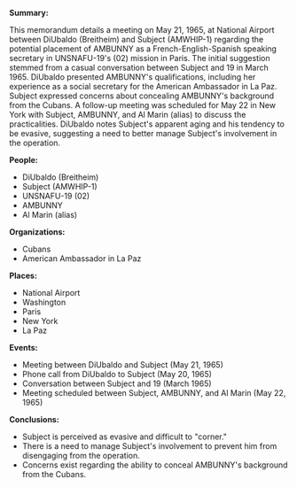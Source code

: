 **Summary:**

This memorandum details a meeting on May 21, 1965, at National Airport between DiUbaldo (Breitheim) and Subject (AMWHIP-1) regarding the potential placement of AMBUNNY as a French-English-Spanish speaking secretary in UNSNAFU-19's (02) mission in Paris. The initial suggestion stemmed from a casual conversation between Subject and 19 in March 1965. DiUbaldo presented AMBUNNY's qualifications, including her experience as a social secretary for the American Ambassador in La Paz. Subject expressed concerns about concealing AMBUNNY's background from the Cubans. A follow-up meeting was scheduled for May 22 in New York with Subject, AMBUNNY, and Al Marin (alias) to discuss the practicalities. DiUbaldo notes Subject's apparent aging and his tendency to be evasive, suggesting a need to better manage Subject's involvement in the operation.

**People:**

*   DiUbaldo (Breitheim)
*   Subject (AMWHIP-1)
*   UNSNAFU-19 (02)
*   AMBUNNY
*   Al Marin (alias)

**Organizations:**

*   Cubans
*   American Ambassador in La Paz

**Places:**

*   National Airport
*   Washington
*   Paris
*   New York
*   La Paz

**Events:**

*   Meeting between DiUbaldo and Subject (May 21, 1965)
*   Phone call from DiUbaldo to Subject (May 20, 1965)
*   Conversation between Subject and 19 (March 1965)
*   Meeting scheduled between Subject, AMBUNNY, and Al Marin (May 22, 1965)

**Conclusions:**

*   Subject is perceived as evasive and difficult to "corner."
*   There is a need to manage Subject's involvement to prevent him from disengaging from the operation.
*   Concerns exist regarding the ability to conceal AMBUNNY's background from the Cubans.
